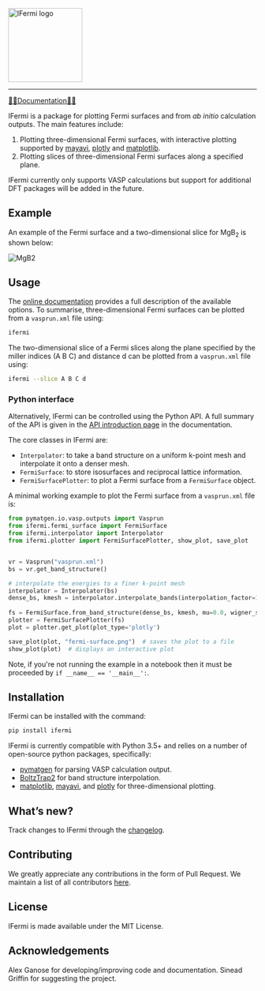 <img alt="IFermi logo" src="https://raw.githubusercontent.com/fermisurfaces/IFermi/master/docs/src/_static/logo-01.png" height="150px">

--------
[📖📖Documentation📖📖](https://fermisurfaces.github.io/IFermi)
 

IFermi is a package for plotting Fermi surfaces and from *ab initio* calculation outputs. 
The main features include:

1. Plotting three-dimensional Fermi surfaces, with interactive plotting
   supported by [mayavi](https://docs.enthought.com/mayavi/mayavi/), [plotly](https://plot.ly/) and [matplotlib](https://matplotlib.org).
2. Plotting slices of three-dimensional Fermi surfaces along a specified plane.

IFermi currently only supports VASP calculations but support for additional DFT packages 
will be added in the future.

## Example

An example of the Fermi surface and a two-dimensional slice for MgB<sub>2</sub> is shown below:

![MgB2](https://raw.githubusercontent.com/fermisurfaces/IFermi/master/docs/src/_static/fermi_surface_example-01.png)


## Usage

The [online documentation](https://fermisurfaces.github.io/IFermi/cli.html) provides a full 
description of the available options. To summarise, three-dimensional Fermi surfaces can
be plotted from a `vasprun.xml` file using:

```bash
ifermi
```

The two-dimensional slice of a Fermi slices along the plane specified by the miller 
indices (A B C) and distance d can be plotted from a `vasprun.xml` file using:

```bash
ifermi --slice A B C d
```

### Python interface

Alternatively, IFermi can be controlled using the Python API. A full summary of the API
is given in the [API introduction page](https://fermisurfaces.github.io/IFermi/plotting_using_python.html) in the documentation.

The core classes in IFermi are:

- `Interpolator`: to take a band structure on a uniform k-point mesh and interpolate it
  onto a denser mesh.
- `FermiSurface`: to store isosurfaces and reciprocal lattice information.
- `FermiSurfacePlotter`: to plot a Fermi surface from a `FermiSurface` object.

A minimal working example to plot the Fermi surface from a `vasprun.xml` file is:

```python
from pymatgen.io.vasp.outputs import Vasprun
from ifermi.fermi_surface import FermiSurface
from ifermi.interpolator import Interpolator
from ifermi.plotter import FermiSurfacePlotter, show_plot, save_plot


vr = Vasprun("vasprun.xml")
bs = vr.get_band_structure()

# interpolate the energies to a finer k-point mesh
interpolator = Interpolator(bs)
dense_bs, kmesh = interpolator.interpolate_bands(interpolation_factor=10)
    
fs = FermiSurface.from_band_structure(dense_bs, kmesh, mu=0.0, wigner_seitz=True)
plotter = FermiSurfacePlotter(fs)
plot = plotter.get_plot(plot_type='plotly')

save_plot(plot, "fermi-surface.png")  # saves the plot to a file
show_plot(plot)  # displays an interactive plot
```

Note, if you're not running the example in a notebook then it must be proceeded by `if __name__ == '__main__':`.

## Installation

IFermi can be installed with the command:

```bash
pip install ifermi
```

IFermi is currently compatible with Python 3.5+ and relies on a number of
open-source python packages, specifically:

- [pymatgen](http://pymatgen.org) for parsing VASP calculation output.
- [BoltzTrap2](https://gitlab.com/sousaw/BoltzTraP2) for band structure interpolation.
- [matplotlib](https://matplotlib.org), [mayavi](https://docs.enthought.com/mayavi/mayavi/), and [plotly](https://plot.ly/) for three-dimensional plotting.

## What’s new?

Track changes to IFermi through the
[changelog](https://fermisurfaces.github.io/IFermi/changelog.html).

## Contributing

We greatly appreciate any contributions in the form of Pull Request.
We maintain a list of all contributors [here](https://fermisurfaces.github.io/IFermi/contributors.html).

## License

IFermi is made available under the MIT License.

## Acknowledgements

Alex Ganose for developing/improving code and documentation.
Sinead Griffin for suggesting the project.

